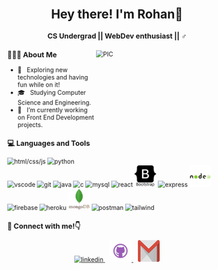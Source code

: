 <h1 align="center">Hey there! I'm Rohan👋 </h1>
 <h3 align="center"> CS Undergrad || WebDev enthusiast || ♂ </h3>
 <div>
 <img align="right" alt="PIC" width="300px" height="250px" src="https://raw.githubusercontent.com/demartini/demartini/master/code.gif" />
 <div align="left"> 
  <h3> 👨🏻‍💻 About Me </h3>
  
  - 🤔 &nbsp; Exploring new technologies and having fun while on it!
  - 🎓 &nbsp; Studying Computer Science and Engineering.    
  - 💼 &nbsp; I’m currently working on Front End Development projects.
  </div> 
  </div>

  <div>
    <h3> 💻 Languages and Tools </h3>
    <p>
    <img src="https://user-images.githubusercontent.com/30186107/29488525-f55a69d0-84da-11e7-8a39-5476f663b5eb.png" alt="html/css/js" width="110">
    <img src="https://i.giphy.com/media/LMt9638dO8dftAjtco/200.webp" alt="python"  width="50" height="50">
    <img src="https://i.giphy.com/media/IdyAQJVN2kVPNUrojM/200.webp" alt="vscode" width="50" height="50">
    <img src="https://media.giphy.com/media/kH1DBkPNyZPOk0BxrM/giphy.gif" alt="git" width="100" height="50">
    <img src="https://cdn-icons-png.flaticon.com/512/5968/5968282.png" alt="java" width="50" height="50">
    <img src="https://img.icons8.com/color/512/c-programming.png" alt="c" width="50" height="50">
    <img src="https://camo.githubusercontent.com/f85f882cb31eeaeee657ec955313015c30378e8f56c3dc2f06933b617a276cfd/68747470733a2f2f77372e706e6777696e672e636f6d2f706e67732f3734372f3739382f706e672d7472616e73706172656e742d6d7973716c2d6c6f676f2d6d7973716c2d64617461626173652d7765622d646576656c6f706d656e742d636f6d70757465722d736f6674776172652d646f6c7068696e2d6d6172696e652d6d616d6d616c2d616e696d616c732d746578742d7468756d626e61696c2e706e67" alt="mysql" width="50" height="50">
    <img src="https://global-uploads.webflow.com/618fa90c201104b94458e1fb/6299f18349b8304b2427860a_FP0RnJQZi0ZELYsIYPD8LGQ32iywLflse728ZTmTapBqwFUao__86XpjAZGKUbHUIDQjXZ4OrPuBr1zgf0wk_Kef539Ki1GFWnT9K3qCnz0T5z0IYtp4rX-ZxBu7A09Gwg2-gLu9EcXJF6YzSQ.gif" alt="react" width="75" height="50">
     <img src="https://raw.githubusercontent.com/devicons/devicon/master/icons/bootstrap/bootstrap-plain-wordmark.svg" alt="bootstrap" width="50" height="50"/>
     <img src="https://w7.pngwing.com/pngs/925/447/png-transparent-express-js-node-js-javascript-mongodb-node-js-text-trademark-logo.png" alt="express" width="50" height="50"/>
     <img src="https://raw.githubusercontent.com/devicons/devicon/master/icons/nodejs/nodejs-original-wordmark.svg" alt="nodejs" width="50" height="50"/>
     <img src="https://www.vectorlogo.zone/logos/firebase/firebase-icon.svg" alt="firebase" width="50" height="50"/>
     <img src="https://www.vectorlogo.zone/logos/heroku/heroku-icon.svg" alt="heroku" width="50" height="50"/>
     <img src="https://raw.githubusercontent.com/devicons/devicon/master/icons/mongodb/mongodb-original-wordmark.svg" alt="mongodb" width="50" height="50"/>
     <img src="https://www.vectorlogo.zone/logos/getpostman/getpostman-icon.svg" alt="postman" width="50" height="50"/>
     <img src="https://www.vectorlogo.zone/logos/tailwindcss/tailwindcss-icon.svg" alt="tailwind" width="50" height="50"/>
  </div> 

  <div>
      <h3>🤝 Connect with me!👇</h3>
      <div align="center">
      <a href="https://www.linkedin.com/in/rohan-kabadi-a37987221/">
      <img src="https://cdn-icons-png.flaticon.com/512/174/174857.png" width="50" height="50" alt="linkedin">
      </a>
      &ensp;
        <a href="https://github.com/rohankbd">
          <img src="media/github.png" width="50" height="50" alt="github">
        </a>
      &ensp;
      <a href="mailto:rohankbd.1@gmail.com">
          <img src="media/gmail.png" width="50" height="50" alt="github">
      </a>
      </div>
  </div>
